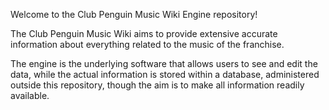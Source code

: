 Welcome to the Club Penguin Music Wiki Engine repository!

The Club Penguin Music Wiki aims to provide extensive accurate information about everything related to the music of the franchise.

The engine is the underlying software that allows users to see and edit the data, while the actual information is stored within a database, administered outside this repository,
though the aim is to make all information readily available.
